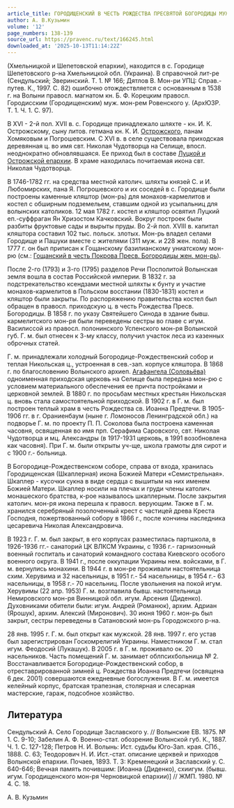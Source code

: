 ```yaml
---
article_title: ГОРОДИЩЕНСКИЙ В ЧЕСТЬ РОЖДЕСТВА ПРЕСВЯТОЙ БОГОРОДИЦЫ МУЖСКОЙ МОНАСТЫРЬ
author: А. В.Кузьмин
volume: '12'
page_numbers: 138-139
source_url: https://pravenc.ru/text/166245.html
downloaded_at: '2025-10-13T11:14:22Z'
---
```


(Хмельницкой и Шепетовской епархии), находится в с. Городище Шепетовского р-на Хмельницкой обл. (Украина). В справочной лит-ре (Сендульский; Зверинский. Т. 1. № 166; Дятлов В. Мон-ри УПЦ: Справ.-путев. К., 1997. С. 82) ошибочно отождествляется с основанным в 1538 г. на Волыни правосл. магнатом кн. Б. Ф. Корецким правосл. Городисским (Городищенским) муж. мон-рем Ровенского у. (АрхЮЗР. Т. 1. Ч. 1. С. 97).

В XVI - 2-й пол. XVII в. с. Городище принадлежало шляхте - кн. И. К. Острожскому, сыну литов. гетмана кн. К. И. [Острожского](https://pravenc.ru/text/Острожского.html), панам Хомяковым и Погрошевским. С XVI в. в селе существовала приходская деревянная ц. во имя свт. Николая Чудотворца на Селище, впосл. неоднократно обновлявшаяся. Ее приход был в составе [Луцкой и Острожской епархии](<https://pravenc.ru/text/Луцкой и Острожской епархии.html>). В храме находилась почитаемая икона свт. Николая Чудотворца.

В 1746-1782 гг. на средства местной католич. шляхты князей С. и И. Любомирских, пана Я. Погрошевского и их соседей в с. Городище были построены каменные кляштор (мон-рь) для монахов-кармелитов и костел с обширным подземельем, ставшим одной из усыпальниц для волынских католиков. 12 мая 1782 г. костел и кляштор освятил Луцкий еп.-суффраган Ян Хризостом Качковский. Вокруг построек были разбиты фруктовые сады и вырыты пруды. Во 2-й пол. XVIII в. капитал кляштора составил 102 тыс. польск. злотых. Мон-рь владел селами Городище и Пашуки вместе с жителями (311 муж. и 228 жен. пола). В 1777 г. он был приписан к Гощанскому базилианскому униатскому мон-рю (см.: [Гощанский в честь Покрова Пресв. Богородицы жен. мон-рь](<https://pravenc.ru/text/Гощанский в честь Покрова Пресв  Богородицы жен  мон-рь.html>)).

После 2-го (1793) и 3-го (1795) разделов Речи Посполитой Волынская земля вошла в состав Российской империи. В 1832 г. за подстрекательство ксендзами местной шляхты к бунту и участие монахов-кармелитов в Польском восстании (1830-1831) костел и кляштор были закрыты. По распоряжению правительства костел был обращен в правосл. приходскую ц. в честь Рождества Пресв. Богородицы. В 1858 г. по указу Святейшего Синода в здание бывш. кармелитского мон-ря были переведены сестры во главе с игум. Василиссой из правосл. полонинского Успенского мон-ря Волынской губ. Г. м. был отнесен к 3-му классу, получил участок леса из казенных оброчных статей.

Г. м. принадлежали холодный Богородице-Рождественский собор и теплая Никольская ц., устроенная в сев.-зап. корпусе кляштора. В 1868 г. по благословению Волынского архиеп. [Агафангела (Соловьёва)](<https://pravenc.ru/text/Агафангела (Соловьёва).html>) одноименная приходская церковь на Селище была передана мон-рю с условием материального обеспечения ее причта постройками и церковной землей. В 1880 г. по просьбам местных крестьян Никольская ц. вновь стала самостоятельной приходской. В 1902 г. в Г. м. был построен теплый храм в честь Рождества св. Иоанна Предтечи. В 1905-1906 гг. в г. Ораниенбаум (ныне г. Ломоносов Ленинградской обл.) на подворье Г. м. по проекту П. П. Соколова была построена каменная часовня, освященная во имя прп. Серафима Саровского, свт. Николая Чудотворца и мц. Александры (в 1917-1931 церковь, в 1991 возобновлена как часовня). При Г. м. были открыты уч-ще, школа грамоты для сирот и с 1900 г.- больница.

В Богородице-Рождественском соборе, справа от входа, хранилась Городищенская (Шкаплерная) икона Божией Матери «Семистрельная». Шкаплер - кусочки сукна в виде сердца с вышитым на них именем Божией Матери. Шкаплер носили на плечах и груди члены католич. монашеского братства, к-рое называлось шкаплерным. После закрытия католич. мон-ря икона перешла к правосл. верующим. Также в Г. м. хранился серебряный позолоченный крест с частицей древа Креста Господня, пожертвованный собору в 1866 г., после кончины наследника цесаревича Николая Александровича.

В 1923 г. Г. м. был закрыт, в его корпусах разместилась партшкола, в 1926-1936 гг.- санаторий ЦК ВЛКСМ Украины, с 1936 г.- гарнизонный военный госпиталь и санаторий командного состава Киевского особого военного округа. В 1941 г., после оккупации Украины нем. войсками, в Г. м. вернулись монахини. В 1944 г. в мон-ре проживали настоятельница схим. Херувима и 32 насельницы, в 1951 г.- 54 насельницы, в 1954 г.- 63 насельницы, в 1958 г.- 70 насельниц. После увольнения на покой игум. Херувимы (22 апр. 1953) Г. м. возглавила бывш. настоятельница Немировского мон-ря Винницкой обл. игум. Арсения (Диденко). Духовниками обители были: игум. Андрей (Романюк), архим. Адриан (Ярошук), архим. Алексий (Миронович). 30 июня 1960 г. мон-рь был закрыт, сестры переведены в Сатановский мон-рь Городокского р-на.

28 янв. 1995 г. Г. м. был открыт как мужской. 28 янв. 1997 г. его устав был зарегистрирован Госкомрелигий Украины. Наместником Г. м. стал игум. Феодосий (Лукашук). В 2005 г. в Г. м. проживало ок. 20 насельников. Часть помещений Г. м. занимает облпсихбольница № 2. Восстанавливается Богородице-Рождественский собор, в отреставрированной зимней ц. Рождества Иоанна Предтечи (освящена 6 дек. 2001) совершаются ежедневные богослужения. В Г. м. имеется келейный корпус, братская трапезная, столярная и слесарная мастерские, гараж, подсобное хозяйство.

## Литература

Сендульский А. Село Городище Заславского у. // Волынские ЕВ. 1875. № 1. С. 9-10; Забелин А. Ф. Военно-стат. обозрение Волынской губ. К., 1887. Ч. 1. С. 127-128; Петров Н. И. Волынь: Ист. судьбы Юго-Зап. края. СПб., 1888. С. 63; Теодорович Н. И. Ист.-стат. описание церквей и приходов Волынской епархии. Почаев, 1893. Т. 3: Кременецкий и Заславский у. С. 640-646; Вечная память почившим: [Иоанна (Диденко), схиигум. (бывш. игум. Городищенского мон-ря Черновицкой епархии)] // ЖМП. 1980. № 4. С. 18.

А. В.  Кузьмин
